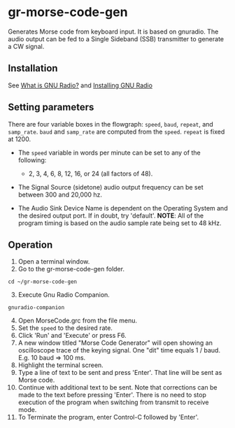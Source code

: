 # gr-morse-code-gen
Generates Morse code from keyboard input. It is based on gnuradio. The audio output can be fed to a Single Sideband (SSB) transmitter to generate a CW signal.

## Installation

See [What is GNU Radio?](https://wiki.gnuradio.org/index.php/What_is_GNU_Radio%3F) and [Installing GNU Radio](https://wiki.gnuradio.org/index.php/InstallingGR)

## Setting parameters

There are four variable boxes in the flowgraph: ```speed```, ```baud```, ```repeat```, and ```samp_rate```. ```baud``` and ```samp_rate``` are computed from the ```speed```. ```repeat``` is fixed at 1200.

* The ```speed``` variable in words per minute can be set to any of the following:
    * 2, 3, 4, 6, 8, 12, 16, or 24 (all factors of 48). 

* The Signal Source (sidetone) audio output frequency can be set between 300 and 20,000 hz.

* The Audio Sink Device Name is dependent on the Operating System and the desired output port. If in doubt, try 'default'. __NOTE__: All of the program timing is based on the audio sample rate being set to 48 kHz.

## Operation

1. Open a terminal window.
2. Go to the gr-morse-code-gen folder.
```
cd ~/gr-morse-code-gen
```
3. Execute Gnu Radio Companion.
```
gnuradio-companion
```
4. Open MorseCode.grc from the file menu.
5. Set the ```speed``` to the desired rate.
6. Click 'Run' and 'Execute' or press F6.
7. A new window titled "Morse Code Generator" will open showing an oscilloscope trace of the keying signal. One "dit" time equals 1 / baud. E.g. 10 baud => 100 ms.
8. Highlight the terminal screen.
9. Type a line of text to be sent and press 'Enter'. That line will be sent as Morse code.
10. Continue with additional text to be sent. Note that corrections can be made to the text before pressing 'Enter'. There is no need to stop execution of the program when switching from transmit to receive mode.
11. To Terminate the program, enter Control-C followed by 'Enter'.